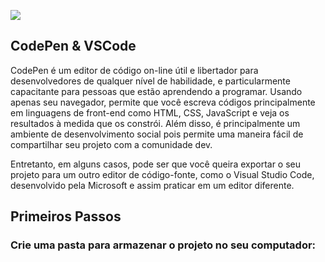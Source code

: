 ![](https://github.com/rrodrigues345/rrodrigues345.github.io/raw/main/codepen-to-vscode/banner.png)

## CodePen & VSCode

CodePen é um editor de código on-line útil e libertador para desenvolvedores de qualquer nível de habilidade, e particularmente capacitante para pessoas que estão aprendendo a programar. Usando apenas seu navegador, permite que você escreva códigos principalmente em linguagens de front-end como HTML, CSS, JavaScript e veja os resultados à medida que os constrói.  Além disso, é principalmente um ambiente de desenvolvimento social pois permite uma maneira fácil de compartilhar seu projeto com a comunidade dev. 

Entretanto, em alguns casos, pode ser que você queira exportar o seu projeto para um outro editor de código-fonte, como o Visual Studio Code, desenvolvido pela Microsoft e assim praticar em um editor diferente. 

## Primeiros Passos

### Crie uma pasta para armazenar o projeto no seu computador:


